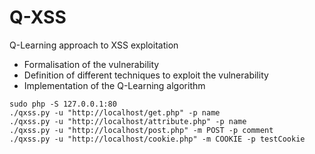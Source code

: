 # Q-XSS
Q-Learning approach to XSS exploitation
- Formalisation of the vulnerability
- Definition of different techniques to exploit the vulnerability
- Implementation of the Q-Learning algorithm

```
sudo php -S 127.0.0.1:80 
./qxss.py -u "http://localhost/get.php" -p name
./qxss.py -u "http://localhost/attribute.php" -p name
./qxss.py -u "http://localhost/post.php" -m POST -p comment
./qxss.py -u "http://localhost/cookie.php" -m COOKIE -p testCookie
```
